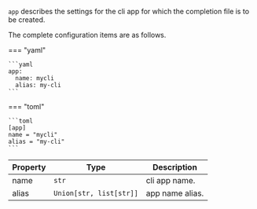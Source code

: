 `app` describes the settings for the cli app for which the completion file is to
be created.

The complete configuration items are as follows.

=== "yaml"

    ```yaml
    app:
      name: mycli
      alias: my-cli
    ```

=== "toml"

    ```toml
    [app]
    name = "mycli"
    alias = "my-cli"
    ```

| Property | Type                    | Description     |
| -------- | ----------------------- | --------------- |
| name     | `str`                   | cli app name.   |
| alias    | `Union[str, list[str]]` | app name alias. |
